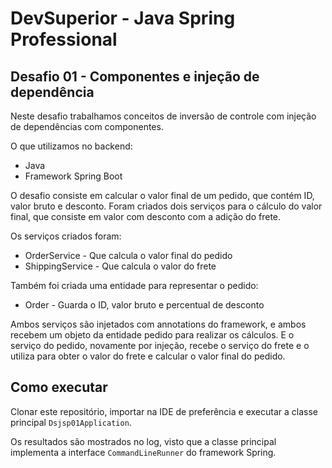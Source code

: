 # DevSuperior - Java Spring Professional

## Desafio 01 - Componentes e injeção de dependência
Neste desafio trabalhamos conceitos de inversão de controle com injeção de dependências com componentes.

O que utilizamos no backend:
- Java
- Framework Spring Boot

O desafio consiste em calcular o valor final de um pedido, que contém ID, valor bruto e desconto.
Foram criados dois serviços para o cálculo do valor final, que consiste em valor com desconto com a adição do frete.

Os serviços criados foram:
- OrderService - Que calcula o valor final do pedido
- ShippingService - Que calcula o valor do frete

Também foi criada uma entidade para representar o pedido:
- Order - Guarda o ID, valor bruto e percentual de desconto

Ambos serviços são injetados com annotations do framework, e ambos recebem um objeto da entidade pedido para realizar os cálculos.
E o serviço do pedido, novamente por injeção, recebe o serviço do frete e o utiliza para obter o valor do frete e calcular o valor final do pedido.

## Como executar
Clonar este repositório, importar na IDE de preferência e executar a classe principal `Dsjsp01Application`.

Os resultados são mostrados no log, visto que a classe principal implementa a interface `CommandLineRunner` do framework Spring.